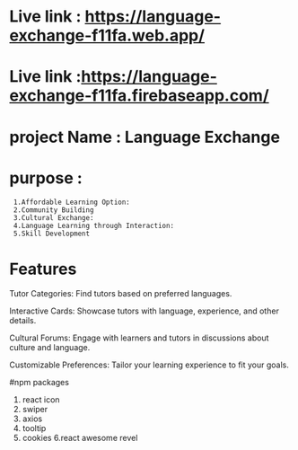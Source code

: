  # Live link : https://language-exchange-f11fa.web.app/
 # Live link  :https://language-exchange-f11fa.firebaseapp.com/
 

# project Name : Language Exchange 
 # purpose :
     1.Affordable Learning Option: 
     2.Community Building
     3.Cultural Exchange: 
     4.Language Learning through Interaction: 
     5.Skill Development


# Features

Tutor Categories: Find tutors based on preferred languages.

Interactive Cards: Showcase tutors with language, experience, and other details.

Cultural Forums: Engage with learners and tutors in discussions about culture and language.

Customizable Preferences: Tailor your learning experience to fit your goals.



 #npm packages 
 1. react icon
 2. swiper
 3. axios
 4. tooltip
 5. cookies 
 6.react awesome revel
